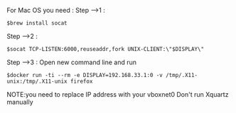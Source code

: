 For Mac OS you need :
Step -->1 : 
```
$brew install socat
```
Step -->2 : 
```
$socat TCP-LISTEN:6000,reuseaddr,fork UNIX-CLIENT:\"$DISPLAY\"
```
Step -->3 : Open new command line and run 
```
$docker run -ti --rm -e DISPLAY=192.168.33.1:0 -v /tmp/.X11-unix:/tmp/.X11-unix firefox
```
NOTE:you need to replace IP address with your vboxnet0 Don't run Xquartz manually
